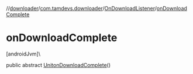 //[downloader](../../../index.md)/[com.tamdevs.downloader](../index.md)/[OnDownloadListener](index.md)/[onDownloadComplete](on-download-complete.md)

# onDownloadComplete

[androidJvm]\

public abstract [Unit](https://kotlinlang.org/api/latest/jvm/stdlib/kotlin/-unit/index.html)[onDownloadComplete](on-download-complete.md)()
